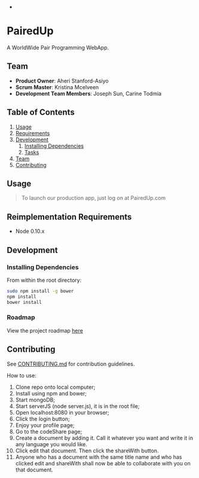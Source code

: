 *
# PairedUp

A WorldWide Pair Programming WebApp. 

## Team

  - __Product Owner__: Aheri Stanford-Asiyo
  - __Scrum Master__: Kristina Mcelveen
  - __Development Team Members__: Joseph Sun, Carine Todmia

## Table of Contents

1. [Usage](#Usage)
1. [Requirements](#requirements)
1. [Development](#development)
    1. [Installing Dependencies](#installing-dependencies)
    1. [Tasks](#tasks)
1. [Team](#team)
1. [Contributing](#contributing)

## Usage

> To launch our production app, just log on at PairedUp.com

## Reimplementation Requirements

- Node 0.10.x


## Development

### Installing Dependencies

From within the root directory:

```sh
sudo npm install -g bower
npm install
bower install
```

### Roadmap

View the project roadmap [here](https://waffle.io/MagCacti/PairedUp)


## Contributing

See [CONTRIBUTING.md](CONTRIBUTING.md) for contribution guidelines.


How to use: 
  1) Clone repo onto local computer;
  2) Install using npm and bower;
  3) Start mongoDB; 
  4) Start serverJS (node server.js), it is in the root file;
  5) Open localhost:8080 in your browser; 
  6) Click the login button; 
  7) Enjoy your profile page; 
  8) Go to the codeShare page; 
  9) Create a document by adding it. Call it whatever you want and write it in any language you would like. 
  10) Click edit that document. Then click the shareWith button. 
  11) Anyone who has a document with the same title name and who has clicked edit and shareWith shall now be able to collaborate with you on that document. 

